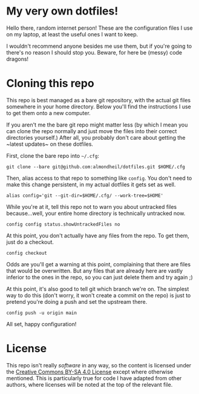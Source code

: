 # My very own dotfiles!

Hello there, random internet person! These are the configuration files I use on
my laptop, at least the useful ones I want to keep.

I wouldn't recommend anyone besides me use them, but if you're going to there's
no reason I should stop you. Beware, for here be (messy) code dragons!

# Cloning this repo

This repo is best managed as a bare git repository, with the actual git files
somewhere in your home directory. Below you'll find the instructions I use to
get them onto a new computer.

If you aren't me the bare git repo might matter less (by which I mean you can
clone the repo normally and just move the files into their correct directories
yourself.) After all, you probably don't care about getting the \~latest updates\~
on these dotfiles.

First, clone the bare repo into `~/.cfg`:

```
git clone --bare git@github.com:almondheil/dotfiles.git $HOME/.cfg
```

Then, alias access to that repo to something like `config`. You don't need to
make this change persistent, in my actual dotfiles it gets set as well.

```
alias config='git --git-dir=$HOME/.cfg/ --work-tree=$HOME'
```

While you're at it, tell this repo not to warn you about untracked files
because...well, your entire home directory is technically untracked now.

```
config config status.showUntrackedFiles no
```

At this point, you don't actually have any files from the repo. To get them,
just do a checkout.

```
config checkout
```

Odds are you'll get a warning at this point, complaining that there are files
that would be overwritten. But any files that are already here are vastly
inferior to the ones in the repo, so you can just delete them and try again ;)

At this point, it's also good to tell git which branch we're on. The simplest
way to do this (don't worry, it won't create a commit on the repo) is just to
pretend you're doing a push and set the upstream there.

```
config push -u origin main
```

All set, happy configuration!

# License

This repo isn't really *software* in any way, so the content is licensed under
the [Creative Commons BY-SA 4.0
License](https://creativecommons.org/licenses/by-sa/4.0/) except where otherwise
mentioned. This is particularly true for code I have adapted from other authors,
where licenses will be noted at the top of the relevant file.
